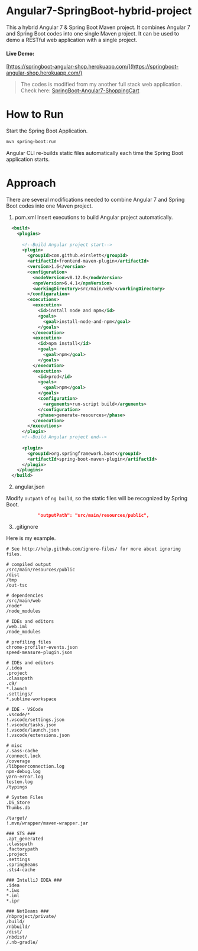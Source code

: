 # Angular7-SpringBoot-hybrid-project
This a hybrid Angular 7 & Spring Boot Maven project. It combines Angular 7 and Spring Boot codes into one single Maven project. 
It can be used to demo a RESTful web application with a single project.

#### Live Demo:  
[https://springboot-angular-shop.herokuapp.com/](https://springboot-angular-shop.herokuapp.com/)

> The codes is modified from my another full stack web application. Check here: [SpringBoot-Angular7-ShoppingCart](https://github.com/zhulinn/SpringBoot-Angular7-ShoppingCart)

# How to Run

Start the Spring Boot Application.
```bash
mvn spring-boot:run
```
Angular CLI re-builds static files automatically each time the Spring Boot application starts.

# Approach
There are several modifications needed to combine Angular 7 and Spring Boot codes into one Maven project.

1. pom.xml
Insert executions to build Angular project automatically.
```xml
  <build>
    <plugins>
      
      <!--Build Angular project start-->
      <plugin>
        <groupId>com.github.eirslett</groupId>
        <artifactId>frontend-maven-plugin</artifactId>
        <version>1.6</version>
        <configuration>
          <nodeVersion>v8.12.0</nodeVersion>
          <npmVersion>6.4.1</npmVersion>
          <workingDirectory>src/main/web/</workingDirectory>
        </configuration>
        <executions>
          <execution>
            <id>install node and npm</id>
            <goals>
              <goal>install-node-and-npm</goal>
            </goals>
          </execution>
          <execution>
            <id>npm install</id>
            <goals>
              <goal>npm</goal>
            </goals>
          </execution>
          <execution>
            <id>prod</id>
            <goals>
              <goal>npm</goal>
            </goals>
            <configuration>
              <arguments>run-script build</arguments>
            </configuration>
            <phase>generate-resources</phase>
          </execution>
        </executions>
      </plugin>
      <!--Build Angular project end-->
      
      <plugin>
        <groupId>org.springframework.boot</groupId>
        <artifactId>spring-boot-maven-plugin</artifactId>
      </plugin>
    </plugins>
  </build>
```

2. angular.json

Modify `outpath` of `ng build`, so the static files will be recognized by Spring Boot.
```json
            "outputPath": "src/main/resources/public",
```

3. .gitignore

Here is my example.
```
# See http://help.github.com/ignore-files/ for more about ignoring files.

# compiled output
/src/main/resources/public
/dist
/tmp
/out-tsc

# dependencies
/src/main/web
/node*
/node_modules

# IDEs and editors
/web.iml
/node_modules

# profiling files
chrome-profiler-events.json
speed-measure-plugin.json

# IDEs and editors
/.idea
.project
.classpath
.c9/
*.launch
.settings/
*.sublime-workspace

# IDE - VSCode
.vscode/*
!.vscode/settings.json
!.vscode/tasks.json
!.vscode/launch.json
!.vscode/extensions.json

# misc
/.sass-cache
/connect.lock
/coverage
/libpeerconnection.log
npm-debug.log
yarn-error.log
testem.log
/typings

# System Files
.DS_Store
Thumbs.db

/target/
!.mvn/wrapper/maven-wrapper.jar

### STS ###
.apt_generated
.classpath
.factorypath
.project
.settings
.springBeans
.sts4-cache

### IntelliJ IDEA ###
.idea
*.iws
*.iml
*.ipr

### NetBeans ###
/nbproject/private/
/build/
/nbbuild/
/dist/
/nbdist/
/.nb-gradle/
```

